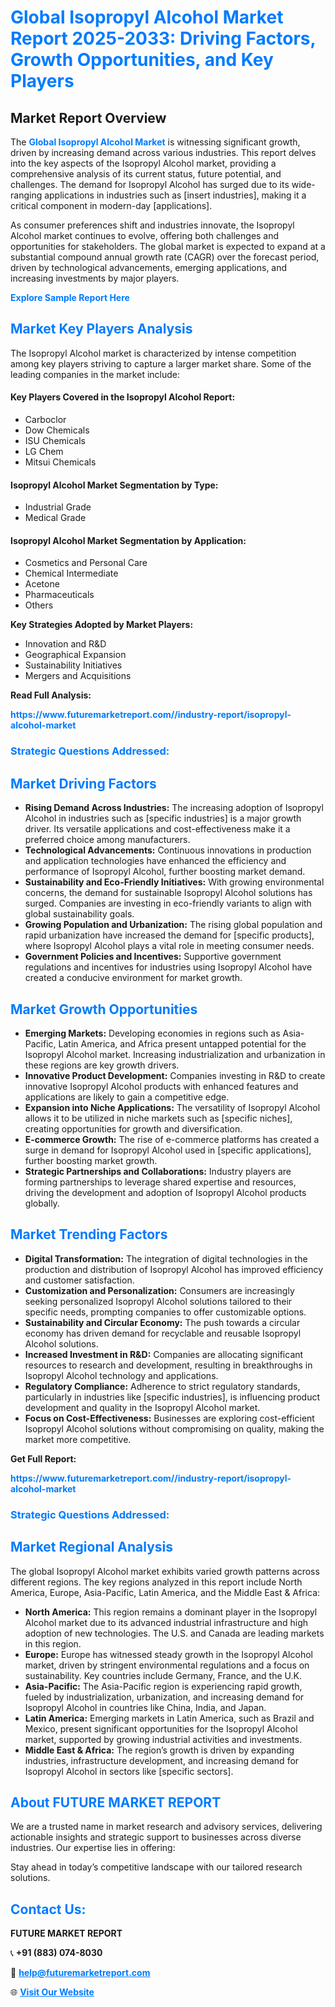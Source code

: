 <h1 style="color: #007BFF;">Global Isopropyl Alcohol Market Report 2025-2033: Driving Factors, Growth Opportunities, and Key Players</h1>

<section id="overview">
<h2>Market Report Overview</h2>
<p>The <a href="https://www.futuremarketreport.com//industry-report/isopropyl-alcohol-market" style="color: #007BFF; text-decoration: none;"><strong>Global Isopropyl Alcohol Market</strong></a> is witnessing significant growth, driven by increasing demand across various industries. This report delves into the key aspects of the Isopropyl Alcohol market, providing a comprehensive analysis of its current status, future potential, and challenges. The demand for Isopropyl Alcohol has surged due to its wide-ranging applications in industries such as [insert industries], making it a critical component in modern-day [applications].</p>
<p>As consumer preferences shift and industries innovate, the Isopropyl Alcohol market continues to evolve, offering both challenges and opportunities for stakeholders. The global market is expected to expand at a substantial compound annual growth rate (CAGR) over the forecast period, driven by technological advancements, emerging applications, and increasing investments by major players.</p>
</section>

<section id="overview">
<p><a href="https://www.futuremarketreport.com//request-sample/reportId=59341" style="color: #007BFF; text-decoration: none;"><strong>Explore Sample Report Here</strong></a></p>
</section>

<section id="key-players">
<h2 style="color: #007BFF;">Market Key Players Analysis</h2>
<p>The Isopropyl Alcohol market is characterized by intense competition among key players striving to capture a larger market share. Some of the leading companies in the market include:</p>
<h4>Key Players Covered in the Isopropyl Alcohol Report:</h4>
<ul><li>Carboclor</li><li>Dow Chemicals</li><li>ISU Chemicals</li><li>LG Chem</li><li>Mitsui Chemicals</li></ul>
<h4>Isopropyl Alcohol Market Segmentation by Type:</h4>
<ul><li>Industrial Grade</li><li>Medical Grade</li></ul>

<h4>Isopropyl Alcohol Market Segmentation by Application:</h4>
<ul><li>Cosmetics and Personal Care</li><li>Chemical Intermediate</li><li>Acetone</li><li>Pharmaceuticals</li><li>Others</li></ul>
<p><strong>Key Strategies Adopted by Market Players:</strong></p>
<ul>
<li>Innovation and R&D</li>
<li>Geographical Expansion</li>
<li>Sustainability Initiatives</li>
<li>Mergers and Acquisitions</li>
</ul>
</section>

<section>
<p><strong>Read Full Analysis: </strong></p><a href="https://www.futuremarketreport.com//industry-report/isopropyl-alcohol-market" style="color: #007BFF; text-decoration: none;"><strong>https://www.futuremarketreport.com//industry-report/isopropyl-alcohol-market</strong></a>
<h3 style="color: #007BFF;">Strategic Questions Addressed:</h3>
</section>

<section id="driving-factors">
<h2 style="color: #007BFF;">Market Driving Factors</h2>
<ul>
<li><strong>Rising Demand Across Industries:</strong> The increasing adoption of Isopropyl Alcohol in industries such as [specific industries] is a major growth driver. Its versatile applications and cost-effectiveness make it a preferred choice among manufacturers.</li>
<li><strong>Technological Advancements:</strong> Continuous innovations in production and application technologies have enhanced the efficiency and performance of Isopropyl Alcohol, further boosting market demand.</li>
<li><strong>Sustainability and Eco-Friendly Initiatives:</strong> With growing environmental concerns, the demand for sustainable Isopropyl Alcohol solutions has surged. Companies are investing in eco-friendly variants to align with global sustainability goals.</li>
<li><strong>Growing Population and Urbanization:</strong> The rising global population and rapid urbanization have increased the demand for [specific products], where Isopropyl Alcohol plays a vital role in meeting consumer needs.</li>
<li><strong>Government Policies and Incentives:</strong> Supportive government regulations and incentives for industries using Isopropyl Alcohol have created a conducive environment for market growth.</li>
</ul>
</section>

<section id="growth-opportunities">
<h2 style="color: #007BFF;">Market Growth Opportunities</h2>
<ul>
<li><strong>Emerging Markets:</strong> Developing economies in regions such as Asia-Pacific, Latin America, and Africa present untapped potential for the Isopropyl Alcohol market. Increasing industrialization and urbanization in these regions are key growth drivers.</li>
<li><strong>Innovative Product Development:</strong> Companies investing in R&D to create innovative Isopropyl Alcohol products with enhanced features and applications are likely to gain a competitive edge.</li>
<li><strong>Expansion into Niche Applications:</strong> The versatility of Isopropyl Alcohol allows it to be utilized in niche markets such as [specific niches], creating opportunities for growth and diversification.</li>
<li><strong>E-commerce Growth:</strong> The rise of e-commerce platforms has created a surge in demand for Isopropyl Alcohol used in [specific applications], further boosting market growth.</li>
<li><strong>Strategic Partnerships and Collaborations:</strong> Industry players are forming partnerships to leverage shared expertise and resources, driving the development and adoption of Isopropyl Alcohol products globally.</li>
</ul>
</section>

<section id="trending-factors">
<h2 style="color: #007BFF;">Market Trending Factors</h2>
<ul>
<li><strong>Digital Transformation:</strong> The integration of digital technologies in the production and distribution of Isopropyl Alcohol has improved efficiency and customer satisfaction.</li>
<li><strong>Customization and Personalization:</strong> Consumers are increasingly seeking personalized Isopropyl Alcohol solutions tailored to their specific needs, prompting companies to offer customizable options.</li>
<li><strong>Sustainability and Circular Economy:</strong> The push towards a circular economy has driven demand for recyclable and reusable Isopropyl Alcohol solutions.</li>
<li><strong>Increased Investment in R&D:</strong> Companies are allocating significant resources to research and development, resulting in breakthroughs in Isopropyl Alcohol technology and applications.</li>
<li><strong>Regulatory Compliance:</strong> Adherence to strict regulatory standards, particularly in industries like [specific industries], is influencing product development and quality in the Isopropyl Alcohol market.</li>
<li><strong>Focus on Cost-Effectiveness:</strong> Businesses are exploring cost-efficient Isopropyl Alcohol solutions without compromising on quality, making the market more competitive.</li>
</ul>
</section>

<section>
<p><strong>Get Full Report: </strong></p><a href="https://www.futuremarketreport.com//industry-report/isopropyl-alcohol-market" style="color: #007BFF; text-decoration: none;"><strong>https://www.futuremarketreport.com//industry-report/isopropyl-alcohol-market</strong></a>
<h3 style="color: #007BFF;">Strategic Questions Addressed:</h3>
</section>


<section id="regional-analysis">
<h2 style="color: #007BFF;">Market Regional Analysis</h2>
<p>The global Isopropyl Alcohol market exhibits varied growth patterns across different regions. The key regions analyzed in this report include North America, Europe, Asia-Pacific, Latin America, and the Middle East & Africa:</p>
<ul>
<li><strong>North America:</strong> This region remains a dominant player in the Isopropyl Alcohol market due to its advanced industrial infrastructure and high adoption of new technologies. The U.S. and Canada are leading markets in this region.</li>
<li><strong>Europe:</strong> Europe has witnessed steady growth in the Isopropyl Alcohol market, driven by stringent environmental regulations and a focus on sustainability. Key countries include Germany, France, and the U.K.</li>
<li><strong>Asia-Pacific:</strong> The Asia-Pacific region is experiencing rapid growth, fueled by industrialization, urbanization, and increasing demand for Isopropyl Alcohol in countries like China, India, and Japan.</li>
<li><strong>Latin America:</strong> Emerging markets in Latin America, such as Brazil and Mexico, present significant opportunities for the Isopropyl Alcohol market, supported by growing industrial activities and investments.</li>
<li><strong>Middle East & Africa:</strong> The region’s growth is driven by expanding industries, infrastructure development, and increasing demand for Isopropyl Alcohol in sectors like [specific sectors].</li>
</ul>
</section>

<footer>
<h2 style="color: #007BFF;">About FUTURE MARKET REPORT</h2>
<p>We are a trusted name in market research and advisory services, delivering actionable insights and strategic support to businesses across diverse industries. Our expertise lies in offering:</p>

<p>Stay ahead in today’s competitive landscape with our tailored research solutions.</p>

<h2 style="color: #007BFF;">Contact Us:</h2>
<p><strong>FUTURE MARKET REPORT</strong></p>
<p>📞 <strong>+91 (883) 074-8030</strong></p>
<p>📧 <strong><a href="mailto:help@futuremarketreport.com" style="color: #007BFF;">help@futuremarketreport.com</a></strong></p>
<p>🌐 <strong><a href="https://www.futuremarketreport.com/" style="color: #007BFF;">Visit Our Website</a></strong></p>
</footer>
